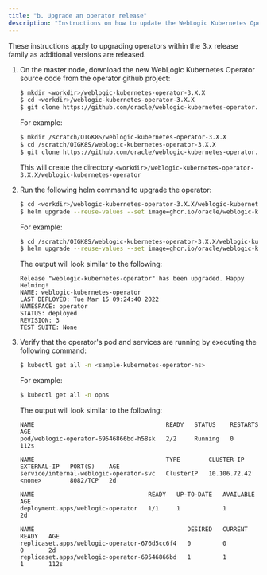 ```yaml
---
title: "b. Upgrade an operator release"
description: "Instructions on how to update the WebLogic Kubernetes Operator version."
---
```


These instructions apply to upgrading operators within the 3.x release family as additional versions are released.

1. On the master node, download the new WebLogic Kubernetes Operator source code from the operator github project:

   ```bash
   $ mkdir <workdir>/weblogic-kubernetes-operator-3.X.X
   $ cd <workdir>/weblogic-kubernetes-operator-3.X.X
   $ git clone https://github.com/oracle/weblogic-kubernetes-operator.git --branch v3.X.X 
   ```
   
   For example:

   ```bash
   $ mkdir /scratch/OIGK8S/weblogic-kubernetes-operator-3.X.X
   $ cd /scratch/OIGK8S/weblogic-kubernetes-operator-3.X.X
   $ git clone https://github.com/oracle/weblogic-kubernetes-operator.git --branch v3.X.X  
   ```

   This will create the directory `<workdir>/weblogic-kubernetes-operator-3.X.X/weblogic-kubernetes-operator`
   
1. Run the following helm command to upgrade the operator:   
  
   ```bash
   $ cd <workdir>/weblogic-kubernetes-operator-3.X.X/weblogic-kubernetes-operator
   $ helm upgrade --reuse-values --set image=ghcr.io/oracle/weblogic-kubernetes-operator:3.X.X --namespace <sample-kubernetes-operator-ns> --wait weblogic-kubernetes-operator kubernetes/charts/weblogic-operator
   ```
  
   For example:
  
   ```bash
   $ cd /scratch/OIGK8S/weblogic-kubernetes-operator-3.X.X/weblogic-kubernetes-operator
   $ helm upgrade --reuse-values --set image=ghcr.io/oracle/weblogic-kubernetes-operator:3.X.X --namespace operator --wait weblogic-kubernetes-operator kubernetes/charts/weblogic-operator
   ```


   The output will look similar to the following:
   
   ```
   Release "weblogic-kubernetes-operator" has been upgraded. Happy Helming!
   NAME: weblogic-kubernetes-operator
   LAST DEPLOYED: Tue Mar 15 09:24:40 2022
   NAMESPACE: operator
   STATUS: deployed
   REVISION: 3
   TEST SUITE: None
   ```
   
1. Verify that the operator's pod and services are running by executing the following command:

   ```bash
   $ kubectl get all -n <sample-kubernetes-operator-ns>
   ```

   For example:

   ```bash
   $ kubectl get all -n opns
   ```
	
   The output will look similar to the following:
	
   ```
   NAME                                     READY   STATUS    RESTARTS   AGE
   pod/weblogic-operator-69546866bd-h58sk   2/2     Running   0          112s

   NAME                                     TYPE        CLUSTER-IP     EXTERNAL-IP   PORT(S)    AGE
   service/internal-weblogic-operator-svc   ClusterIP   10.106.72.42   <none>        8082/TCP   2d

   NAME                                READY   UP-TO-DATE   AVAILABLE   AGE
   deployment.apps/weblogic-operator   1/1     1            1           2d

   NAME                                           DESIRED   CURRENT   READY   AGE
   replicaset.apps/weblogic-operator-676d5cc6f4   0         0         0       2d
   replicaset.apps/weblogic-operator-69546866bd   1         1         1       112s
   ```